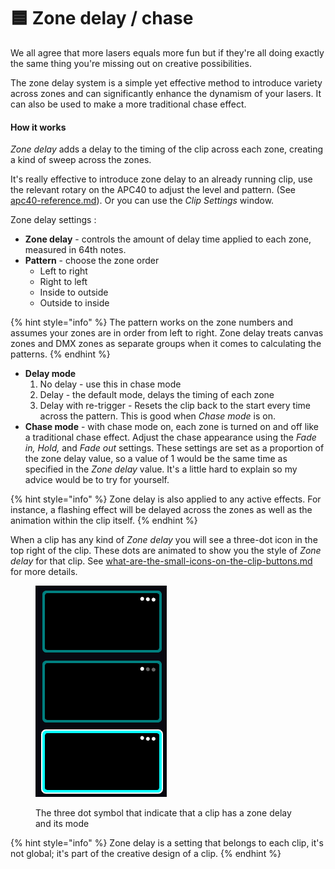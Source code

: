 # 🟦 Zone delay / chase

We all agree that more lasers equals more fun but if they're all doing exactly the same thing you're missing out on creative possibilities.

The zone delay system is a simple yet effective method to introduce variety across zones and can significantly enhance the dynamism of your lasers. It can also be used to make a more traditional chase effect.&#x20;

#### How it works&#x20;

_Zone delay_ adds a delay to the timing of the clip across each zone, creating a kind of sweep across the zones.

It's really effective to introduce zone delay to an already running clip, use the relevant rotary on the APC40 to adjust the level and pattern. (See [apc40-reference.md](../reference/apc40-reference.md "mention")). Or you can use the _Clip Settings_ window.

Zone delay settings :&#x20;

* **Zone delay** - controls the amount of delay time applied to each zone, measured in 64th notes.&#x20;
* **Pattern** - choose the zone order&#x20;
  * Left to right
  * Right to left&#x20;
  * Inside to outside
  * Outside to inside

{% hint style="info" %}
The pattern works on the zone numbers and assumes your zones are in order from left to right. Zone delay treats canvas zones and DMX zones as separate groups when it comes to calculating the patterns.&#x20;
{% endhint %}

* **Delay mode**
  1. No delay - use this in chase mode
  2. Delay - the default mode, delays the timing of each zone
  3. Delay with re-trigger - Resets the clip back to the start every time across the pattern. This is good when _Chase mode_ is on.&#x20;
* **Chase mode** - with chase mode on, each zone is turned on and off like a traditional chase effect. Adjust the chase appearance using the _Fade in, Hold,_ and _Fade out_ settings. These settings are set as a proportion of the zone delay value, so a value of 1 would be the same time as specified in the _Zone delay_ value. It's a little hard to explain so my advice would be to try for yourself.&#x20;

{% hint style="info" %}
Zone delay is also applied to any active effects. For instance, a flashing effect will be delayed across the zones as well as the animation within the clip itself.&#x20;
{% endhint %}

When a clip has any kind of _Zone delay_ you will see a three-dot icon in the top right of the clip. These dots are animated to show you the style of _Zone delay_ for that clip. See [what-are-the-small-icons-on-the-clip-buttons.md](what-are-the-small-icons-on-the-clip-buttons.md "mention") for more details.&#x20;

<figure><img src="../.gitbook/assets/Screenshot 2025-01-21 at 10.00.14.png" alt=""><figcaption><p>The three dot symbol that indicate that a clip has a zone delay and its mode</p></figcaption></figure>

{% hint style="info" %}
Zone delay is a setting that belongs to each clip, it's not global; it's part of the creative design of a clip.&#x20;
{% endhint %}



